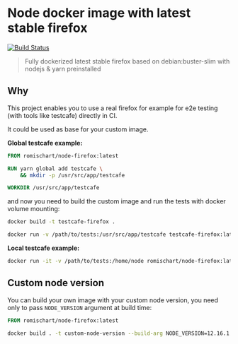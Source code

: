 # Node docker image with latest stable firefox

[![Build Status](https://travis-ci.com/Romischart/node-firefox.svg?branch=master)](https://travis-ci.com/Romischart/node-firefox)

> Fully dockerized latest stable firefox based on debian:buster-slim with nodejs & yarn preinstalled

## Why
This project enables you to use a real firefox for example for e2e testing (with tools like testcafe) directly in CI.

It could be used as base for your custom image.

**Global testcafe example:**
```dockerfile
FROM romischart/node-firefox:latest

RUN yarn global add testcafe \
    && mkdir -p /usr/src/app/testcafe

WORKDIR /usr/src/app/testcafe
```

and now you need to build the custom image and run the tests with docker volume mounting:
```bash
docker build -t testcafe-firefox .

docker run -v /path/to/tests:/usr/src/app/testcafe testcafe-firefox:latest testcafe chrome:headless -s *.testcafe.js
```

**Local testcafe example:**
```bash
docker run -it -v /path/to/tests:/home/node romischart/node-firefox:latest yarn testcafe firefox:headless
```

## Custom node version
You can build your own image with your custom node version, you need only to pass `NODE_VERSION` argument at build time:

```dockerfile
FROM romischart/node-firefox:latest
```

```bash
docker build . -t custom-node-version --build-arg NODE_VERSION=12.16.1
```
